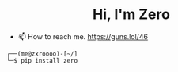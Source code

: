 <h1 align="center">Hi, I'm Zero</h1>



- 📫 How to reach me.      https://guns.lol/46


```
┌──(me@zxroooo)-[~/]
└─$ pip install zero 
```

